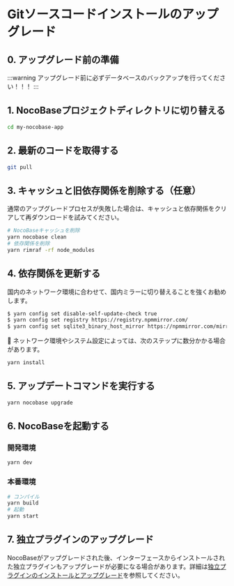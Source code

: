 # Gitソースコードインストールのアップグレード

## 0. アップグレード前の準備

:::warning
アップグレード前に必ずデータベースのバックアップを行ってください！！！
:::

## 1. NocoBaseプロジェクトディレクトリに切り替える

```bash
cd my-nocobase-app
```

## 2. 最新のコードを取得する

```bash
git pull
```

## 3. キャッシュと旧依存関係を削除する（任意）

通常のアップグレードプロセスが失敗した場合は、キャッシュと依存関係をクリアして再ダウンロードを試みてください。

```bash
# NocoBaseキャッシュを削除
yarn nocobase clean
# 依存関係を削除
yarn rimraf -rf node_modules
```

## 4. 依存関係を更新する

国内のネットワーク環境に合わせて、国内ミラーに切り替えることを強くお勧めします。

```bash
$ yarn config set disable-self-update-check true
$ yarn config set registry https://registry.npmmirror.com/
$ yarn config set sqlite3_binary_host_mirror https://npmmirror.com/mirrors/sqlite3/
```

📢 ネットワーク環境やシステム設定によっては、次のステップに数分かかる場合があります。

```bash
yarn install
```

## 5. アップデートコマンドを実行する

```bash
yarn nocobase upgrade
```

## 6. NocoBaseを起動する

### 開発環境

```bash
yarn dev
```

### 本番環境

```bash
# コンパイル
yarn build
# 起動
yarn start
```

## 7. 独立プラグインのアップグレード

NocoBaseがアップグレードされた後、インターフェースからインストールされた独立プラグインもアップグレードが必要になる場合があります。詳細は[独立プラグインのインストールとアップグレード](/welcome/getting-started/plugin)を参照してください。

